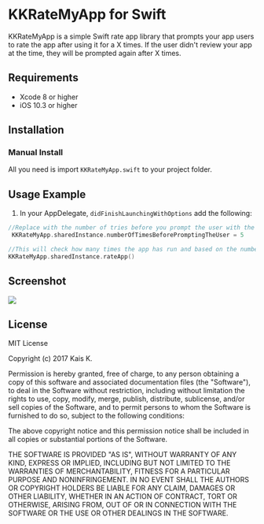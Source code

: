 # KKRateMyApp for Swift
KKRateMyApp is a simple Swift rate app library that prompts your app users to rate the app after using it for a X times.
If the user didn't review your app at the time, they will be prompted again after X times. 

## Requirements
* Xcode 8 or higher
* iOS 10.3 or higher

## Installation
### Manual Install
All you need is import `KKRateMyApp.swift` to your project folder.

## Usage Example
1. In your AppDelegate, `didFinishLaunchingWithOptions` add the following:

```swift
//Replace with the number of tries before you prompt the user with the rating alert. (default is 5)
 KKRateMyApp.sharedInstance.numberOfTimesBeforePromptingTheUser = 5

//This will check how many times the app has run and based on the number you provided earlier it will display the rating alert view. 
KKRateMyApp.sharedInstance.rateApp()
```

## Screenshot

![](https://github.com/kaiusee/RateMyApp/blob/master/KKRateMyApp.jpg)


## License
MIT License

Copyright (c) 2017 Kais K.

Permission is hereby granted, free of charge, to any person obtaining a copy
of this software and associated documentation files (the "Software"), to deal
in the Software without restriction, including without limitation the rights
to use, copy, modify, merge, publish, distribute, sublicense, and/or sell
copies of the Software, and to permit persons to whom the Software is
furnished to do so, subject to the following conditions:

The above copyright notice and this permission notice shall be included in all
copies or substantial portions of the Software.

THE SOFTWARE IS PROVIDED "AS IS", WITHOUT WARRANTY OF ANY KIND, EXPRESS OR
IMPLIED, INCLUDING BUT NOT LIMITED TO THE WARRANTIES OF MERCHANTABILITY,
FITNESS FOR A PARTICULAR PURPOSE AND NONINFRINGEMENT. IN NO EVENT SHALL THE
AUTHORS OR COPYRIGHT HOLDERS BE LIABLE FOR ANY CLAIM, DAMAGES OR OTHER
LIABILITY, WHETHER IN AN ACTION OF CONTRACT, TORT OR OTHERWISE, ARISING FROM,
OUT OF OR IN CONNECTION WITH THE SOFTWARE OR THE USE OR OTHER DEALINGS IN THE
SOFTWARE.

